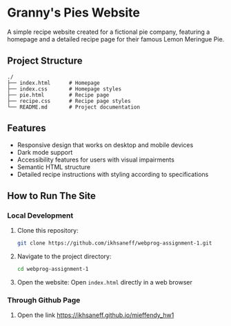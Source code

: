 # Granny's Pies Website

A simple recipe website created for a fictional pie company, featuring a homepage and a detailed recipe page for their famous Lemon Meringue Pie.

## Project Structure

```
./
├── index.html      # Homepage
├── index.css       # Homepage styles
├── pie.html        # Recipe page
├── recipe.css      # Recipe page styles
└── README.md       # Project documentation
```

## Features

- Responsive design that works on desktop and mobile devices
- Dark mode support
- Accessibility features for users with visual impairments
- Semantic HTML structure
- Detailed recipe instructions with styling according to specifications

## How to Run The Site

### Local Development

1. Clone this repository:
   ```bash
   git clone https://github.com/ikhsaneff/webprog-assignment-1.git
   ```

2. Navigate to the project directory:
   ```bash
   cd webprog-assignment-1
   ```

3. Open the website: Open `index.html` directly in a web browser

### Through Github Page

1. Open the link https://ikhsaneff.github.io/mieffendy_hw1